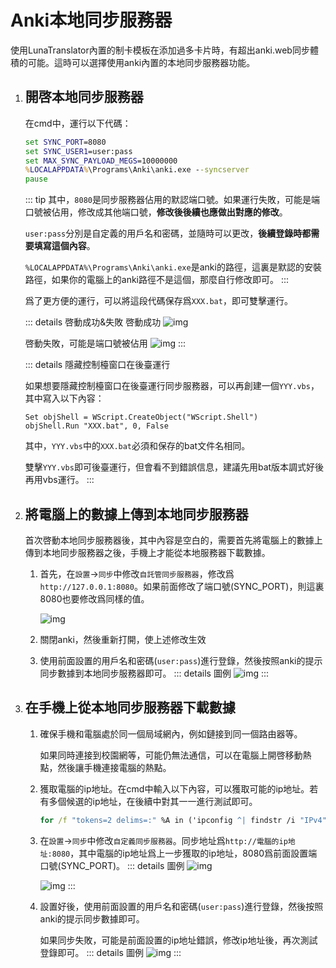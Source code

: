 # Anki本地同步服務器

使用LunaTranslator內置的制卡模板在添加過多卡片時，有超出anki.web同步體積的可能。這時可以選擇使用anki內置的本地同步服務器功能。

1. ## 開啓本地同步服務器

    在cmd中，運行以下代碼：

    ```bat
    set SYNC_PORT=8080
    set SYNC_USER1=user:pass
    set MAX_SYNC_PAYLOAD_MEGS=10000000
    %LOCALAPPDATA%\Programs\Anki\anki.exe --syncserver
    pause
    ```

    ::: tip
    其中，`8080`是同步服務器佔用的默認端口號。如果運行失敗，可能是端口號被佔用，修改成其他端口號，**修改後後續也應做出對應的修改**。

    `user:pass`分別是自定義的用戶名和密碼，並隨時可以更改，**後續登錄時都需要填寫這個內容**。

    `%LOCALAPPDATA%\Programs\Anki\anki.exe`是anki的路徑，這裏是默認的安裝路徑，如果你的電腦上的anki路徑不是這個，那麼自行修改即可。
    :::

    爲了更方便的運行，可以將這段代碼保存爲`XXX.bat`，即可雙擊運行。

    ::: details 啓動成功&失敗
    啓動成功
    ![img](https://image.lunatranslator.org/zh/anki/startsuccess.png)

    啓動失敗，可能是端口號被佔用
    ![img](https://image.lunatranslator.org/zh/anki/startfailed.png)
    :::
    
    ::: details 隱藏控制檯窗口在後臺運行

    如果想要隱藏控制檯窗口在後臺運行同步服務器，可以再創建一個`YYY.vbs`，其中寫入以下內容：

    ```vbs
    Set objShell = WScript.CreateObject("WScript.Shell")
    objShell.Run "XXX.bat", 0, False
    ```
    其中，`YYY.vbs`中的`XXX.bat`必須和保存的bat文件名相同。
    
    雙擊`YYY.vbs`即可後臺運行，但會看不到錯誤信息，建議先用bat版本調式好後再用vbs運行。
    :::

1. ## 將電腦上的數據上傳到本地同步服務器

    首次啓動本地同步服務器後，其中內容是空白的，需要首先將電腦上的數據上傳到本地同步服務器之後，手機上才能從本地服務器下載數據。

    1. 首先，在`設置`->`同步`中修改`自託管同步服務器`，修改爲`http://127.0.0.1:8080`。如果前面修改了端口號(SYNC_PORT)，則這裏8080也要修改爲同樣的值。

        ![img](https://image.lunatranslator.org/zh/anki/ankiset1.png)

    1. 關閉anki，然後重新打開，使上述修改生效

    1. 使用前面設置的用戶名和密碼(`user:pass`)進行登錄，然後按照anki的提示同步數據到本地同步服務器即可。
        ::: details 圖例
        ![img](https://image.lunatranslator.org/zh/anki/login.png)
        :::

1. ## 在手機上從本地同步服務器下載數據

    1. 確保手機和電腦處於同一個局域網內，例如鏈接到同一個路由器等。

        如果同時連接到校園網等，可能仍無法通信，可以在電腦上開啓移動熱點，然後讓手機連接電腦的熱點。

    1. 獲取電腦的ip地址。在cmd中輸入以下內容，可以獲取可能的ip地址。若有多個候選的ip地址，在後續中對其一一進行測試即可。
        ```bat
        for /f "tokens=2 delims=:" %A in ('ipconfig ^| findstr /i "IPv4"') do @for /f "tokens=*" %B in ("%A") do @echo %B
        ```

    1. 在`設置`->`同步`中修改`自定義同步服務器`。同步地址爲`http://電腦的ip地址:8080`，其中電腦的ip地址爲上一步獲取的ip地址，8080爲前面設置端口號(SYNC_PORT)。
        ::: details 圖例
        ![img](https://image.lunatranslator.org/zh/anki/ankiandr1.jpg)
    
        ![img](https://image.lunatranslator.org/zh/anki/ankiandr2.jpg)
        :::

    1. 設置好後，使用前面設置的用戶名和密碼(`user:pass`)進行登錄，然後按照anki的提示同步數據即可。

        如果同步失敗，可能是前面設置的ip地址錯誤，修改ip地址後，再次測試登錄即可。
        ::: details 圖例
        ![img](https://image.lunatranslator.org/zh/anki/ankiandr3.jpg)
        :::